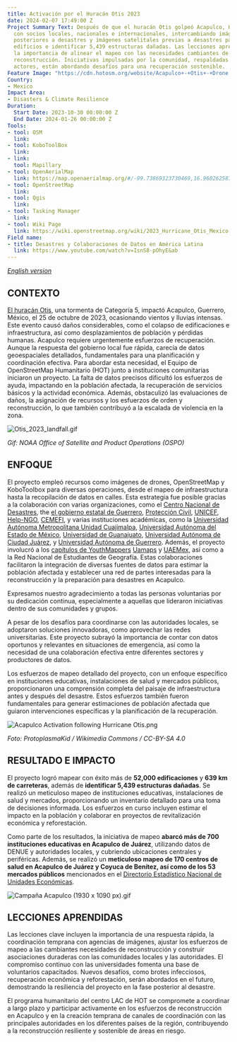 ```yaml
---
title: Activación por el Huracán Otis 2023
date: 2024-02-07 17:49:00 Z
Project Summary Text: Después de que el huracán Otis golpeó Acapulco, HOT trabajó
  con socios locales, nacionales e internacionales, intercambiando imágenes de drones
  posteriores a desastres y imágenes satelitales previas a desastres para mapear 52,000
  edificios e identificar 5,439 estructuras dañadas. Las lecciones aprendidas resaltan
  la importancia de alinear el mapeo con las necesidades cambiantes de respuesta y
  reconstrucción. Iniciativas impulsadas por la comunidad, respaldadas por diversos
  actores, están abordando desafíos para una recuperación sostenible.
Feature Image: "https://cdn.hotosm.org/website/Acapulco+-+Otis+-+Drone.png"
Country:
- Mexico
Impact Area:
- Disasters & Climate Resilience
Duration:
  Start Date: 2023-10-30 00:00:00 Z
  End Date: 2024-01-26 00:00:00 Z
Tools:
- tool: OSM
  link: 
- tool: KoboToolBox
  link: 
- link: 
  tool: Mapillary
- tool: OpenAerialMap
  link: https://map.openaerialmap.org/#/-99.73869323730469,16.960262587150513,10/square/023310223313?_k=4z1myn
- tool: OpenStreetMap
  link: 
- tool: Qgis
  link: 
- tool: Tasking Manager
  link: 
- tool: Wiki Page
  link: https://wiki.openstreetmap.org/wiki/2023_Hurricane_Otis_Mexico
Field name:
- title: Desastres y Colaboraciones de Datos en América Latina
  link: https://www.youtube.com/watch?v=IsnS8-pOhyE&ab
---
```


*[English version](https://www.hotosm.org/projects/hurricane-otis-2023-response/)*

## **CONTEXTO**
[El huracán Otis](https://reliefweb.int/report/mexico/mexico-hurricane-otis-dref-operational-update-mdrmx005), una tormenta de Categoría 5, impactó Acapulco, Guerrero, México, el 25 de octubre de 2023, ocasionando vientos y lluvias intensas. Este evento causó daños considerables, como el colapso de edificaciones e infraestructura, así como desplazamientos de población y pérdidas humanas. Acapulco requiere urgentemente esfuerzos de recuperación. Aunque la respuesta del gobierno local fue rápida, carecía de datos geoespaciales detallados, fundamentales para una planificación y coordinación efectiva. Para abordar esta necesidad, el Equipo de OpenStreetMap Humanitario (HOT) junto a instituciones comunitarias iniciaron un proyecto. La falta de datos precisos dificultó los esfuerzos de ayuda, impactando en la población afectada, la recuperación de servicios básicos y la actividad económica. Además, obstaculizó las evaluaciones de daños, la asignación de recursos y los esfuerzos de orden y reconstrucción, lo que también contribuyó a la escalada de violencia en la zona.

![Otis_2023_landfall.gif](https://cdn.hotosm.org/website/Otis_2023_landfall.gif)

*Gif: NOAA Office of Satellite and Product Operations (OSPO)*

## **ENFOQUE**

El proyecto empleó recursos como imágenes de drones, OpenStreetMap y KoboToolbox para diversas operaciones, desde el mapeo de infraestructura hasta la recopilación de datos en calles. Esta estrategia fue posible gracias a la colaboración con varias organizaciones, como el [Centro Nacional de Desastres](https://www.gob.mx/cenapred), the [el gobierno estatal de Guerrero](https://www.guerrero.gob.mx/), [Protección Civil](https://www.gob.mx/cenapred/es/articulos/que-es-el-sinaproc-y-como-se-consolido-en-nuetro-pais-enterate-271588?idiom=es), [UNICEF](https://www.unicef.org/mexico/), [Help-NGO](https://www.help.ngo/), [CEMEFI](https://www.cemefi.org/), y varias instituciones académicas, como la [Universidad Autónoma Metropolitana Unidad Cuajimalpa](https://english.cua.uam.mx/), [Universidad Autónoma del Estado de México](https://www.uaemex.mx/), [Universidad de Guanajuato](https://www.ugto.mx/), [Universidad Autónoma de Ciudad Juárez](https://www.uacj.mx/), y [Universidad Autónoma de Guerrero](https://www.uagro.mx/).  Además, el proyecto involucró a los [capítulos de YouthMappers](https://www.youthmappers.org/chapters) [Uamaps](https://twitter.com/UAMaps_) y [UAEMex](https://twitter.com/ym_uaemex?lang=en), así como a la Red Nacional de Estudiantes de Geografía. Estas colaboraciones facilitaron la integración de diversas fuentes de datos para estimar la población afectada y establecer una red de partes interesadas para la reconstrucción y la preparación para desastres en Acapulco.

Expresamos nuestro agradecimiento a todas las personas voluntarias por su dedicación continua, especialmente a aquellas que lideraron iniciativas dentro de sus comunidades y grupos.

A pesar de los desafíos para coordinarse con las autoridades locales, se adoptaron soluciones innovadoras, como aprovechar las redes universitarias. Este proyecto subrayó la importancia de contar con datos oportunos y relevantes en situaciones de emergencia, así como la necesidad de una colaboración efectiva entre diferentes sectores y productores de datos.

Los esfuerzos de mapeo detallado del proyecto, con un enfoque específico en instituciones educativas, instalaciones de salud y mercados públicos, proporcionaron una comprensión completa del paisaje de infraestructura antes y después del desastre. Estos esfuerzos también fueron fundamentales para generar estimaciones de población afectada que guiaron intervenciones específicas y la planificación de la recuperación.

![Acapulco Activation following Hurricane Otis.png](https://cdn.hotosm.org/website/Acapulco+Activation+following+Hurricane+Otis.png)

*Foto: ProtoplasmaKid / Wikimedia Commons / CC-BY-SA 4.0*

## **RESULTADO E IMPACTO**

El proyecto logró mapear con éxito más de **52,000 edificaciones** y **639 km de carreteras**, además de **identificar 5,439 estructuras dañadas**. Se realizó un meticuloso mapeo de instituciones educativas, instalaciones de salud y mercados, proporcionando un inventario detallado para una toma de decisiones informada. Los esfuerzos en curso incluyen estimar el impacto en la población y colaborar en proyectos de revitalización económica y reforestación.

Como parte de los resultados, la iniciativa de mapeo **abarcó más de 700 instituciones educativas en Acapulco de Juárez**, utilizando datos de DENUE y autoridades locales, y cubriendo ubicaciones centrales y periféricas. Además, se realizó un **meticuloso mapeo de 170 centros de salud en Acapulco de Juárez y Coyuca de Benítez, así como de los 53 mercados públicos** mencionados en el [Directorio Estadístico Nacional de Unidades Económicas](https://www.inegi.org.mx/app/mapa/denue/default.aspx).

![Campaña Acapulco (1930 x 1090 px).gif](https://cdn.hotosm.org/website/Campan%CC%83a+Acapulco+(1930+x+1090+px).gif)

## **LECCIONES APRENDIDAS**

Las lecciones clave incluyen la importancia de una respuesta rápida, la coordinación temprana con agencias de imágenes, ajustar los esfuerzos de mapeo a las cambiantes necesidades de reconstrucción y construir asociaciones duraderas con las comunidades locales y las autoridades. El compromiso continuo con las universidades fomenta una base de voluntarios capacitados. Nuevos desafíos, como brotes infecciosos, recuperación económica y reforestación, serán abordados en el futuro, demostrando la resiliencia del proyecto en la fase posterior al desastre.

El programa humanitario del centro LAC de HOT se compromete a coordinar a largo plazo y participar activamente en los esfuerzos de reconstrucción en Acapulco y en la creación temprana de canales de coordinación con las principales autoridades en los diferentes países de la región, contribuyendo a la reconstrucción resiliente y sostenible de áreas en riesgo.